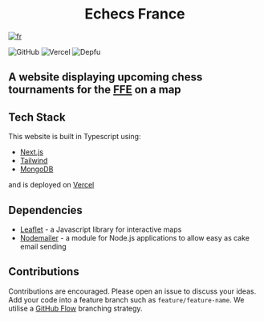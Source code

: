 <h1 style="text-align: center">Echecs France</h1>

[![fr](https://img.shields.io/badge/lang-fr-blue.svg?style=for-the-badge)](https://github.com/TheRealOwenRees/echecsfrance/blob/main/README-fr.md)

![GitHub](https://img.shields.io/github/license/therealowenrees/echecsfrance?style=for-the-badge)
![Vercel](https://vercelbadge.vercel.app/api/therealowenrees/echecsfrance?style=for-the-badge)
![Depfu](https://img.shields.io/depfu/dependencies/github/TheRealOwenRees/echecsfrance?style=for-the-badge)

## A website displaying upcoming chess tournaments for the [FFE](http://www.echecs.asso.fr/) on a map

## Tech Stack

This website is built in Typescript using:

- [Next.js](https://nextjs.org/)
- [Tailwind](https://tailwindcss.com/)
- [MongoDB](https://www.mongodb.com/)

and is deployed on [Vercel](https://vercel.com/)

## Dependencies

- [Leaflet](https://leafletjs.com/) - a Javascript library for interactive maps
- [Nodemailer](https://nodemailer.com/) - a module for Node.js applications to allow easy as cake email sending

## Contributions

Contributions are encouraged. Please open an issue to discuss your ideas.
Add your code into a feature branch such as `feature/feature-name`. We utilise a [GitHub Flow](https://www.gitkraken.com/learn/git/best-practices/git-branch-strategy#github-flow-considerations) branching strategy.
